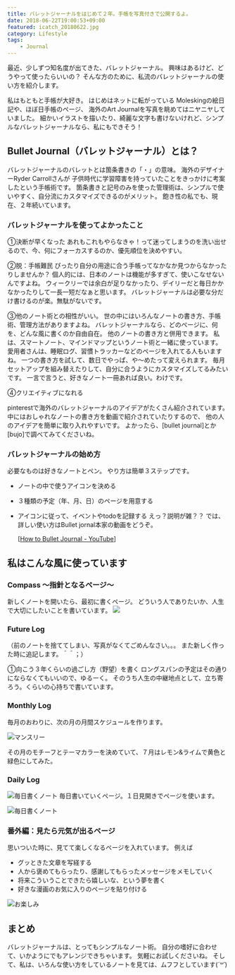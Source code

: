 ```yaml
---
title: バレットジャーナルをはじめて２年。手帳を写真付きで公開するよ。
date: 2018-06-22T19:00:53+09:00
featured: icatch_20180622.jpg
category: Lifestyle
tags:
    - Journal
---
```


最近、少しずつ知名度が出てきた、バレットジャーナル。 興味はあるけど、どうやって使ったらいいの？ そんな方のために、私流のバレットジャーナルの使い方を紹介します。


私はもともと手帳が大好き。
はじめはネットに転がっている Moleskingの絵日記や、ほぼ日手帳のページ、 海外のArt Journalを写真を眺めてはニヤニヤしていました。
細かいイラストを描いたり、綺麗な文字も書けないけれど、シンプルなバレットジャーナルなら、私にもできそう！

## Bullet Journal（バレットジャーナル）とは？

 バレットジャーナルのバレットとは箇条書きの「・」の意味。 海外のデザイナーRyder Carrollさんが 子供時代に学習障害を持っていたことをきっかけに考案したという手帳術です。 箇条書きと記号のみを使った管理術は、シンプルで使いやすく、自分流にカスタマイズできるのがメリット。 飽き性の私でも、現在、２年続いています。

### バレットジャーナルを使ってよかったこと

①決断が早くなった あれもこれもやらなきゃ！って迷ってしまうのを洗い出せるので、今、何にフォーカスするのか、優先順位を決めやすい。

②脱：手帳難民 ぴったり自分の用途に合う手帳ってなかなか見つからなかったりしませんか？
個人的には、日本のノートは機能が多すぎて、使いこなせないんですよね。 ウィークリーでは余白が足りなかったり、デイリーだと毎日かかなかったりして一長一短だなぁと思います。 バレットジャーナルは必要な分だけ書けるのが楽。無駄がないです。

③他のノート術との相性がいい。
世の中にはいろんなノートの書き方、手帳術、管理方法がありますよね。 バレットジャーナルなら、どのページに、何を、どんな風に書くのか自由自在。 他のノートの書き方と併用できます。 私は、スマートノート、マインドマップというノート術と一緒に使っています。
愛用者さんは、睡眠ログ、習慣トラッカーなどのページを入れてる人もいますね。 一つの書き方を試して、数日でやっぱ、や〜めたって変えられます。 毎月セットアップを組み替えたりして、自分に合うようにカスタマイズしてるみたいです。 一言で言うと、好きなノート一冊あれば良い。わけです。

④クリエイティブになれる

pinterestで海外のバレットジャーナルのアイデアがたくさん紹介されています。 中にはおしゃれなノートの書き方を動画で紹介されていたりするので、 他の人のアイデアを簡単に取り入れやすいです。 よかったら、[bullet journal]とか[bujo]で調べてみてくださいね。

### バレットジャーナルの始め方

必要なものは好きなノートとペン。 やり方は簡単３ステップです。

* ノートの中で使うアイコンを決める
* ３種類の予定（年、月、日）のページを用意する
* アイコンに従って、イベントやtodoを記録する
  えっ？説明が雑？？ では、詳しい使い方はBullet jornal本家の動画をどうぞ。

  [[How to Bullet Journal - YouTube](https://www.youtube.com/watch?v=fm15cmYU0IM)]

## 私はこんな風に使っています

### Compass 〜指針となるページ〜

新しくノートを開いたら、最初に書くページ。 どういう人でありたいか、人生で大切にしたいことを書いています。
![](01_note_compass_page.jpg)

### Future Log

（前のノートを捨ててしまい、写真がなくてごめんなさい。。。 また新しく作った時に追記します。＾＾；）

①向こう３年くらいの過ごし方（野望）を書く ロングスパンの予定はその通りにならなくてもいいので、ゆるーく。 そのうち人生の中継地点として、立ち寄ろう。くらいの心持ちで書いています。

### Monthly Log
毎月のおわりに、次の月の月間スケジュールを作ります。

![マンスリー](02_note_monthly.jpg)

その月のモチーフとテーマカラーを決めていて、７月はレモン&ライムで黄色と緑色にしてみた。

### Daily Log

![毎日書くノート](03_note_daily.jpg)
毎日書いていくページ。１日見開きでページを使います。

![毎日書くノート](03_note_daily_icon.jpg)

### 番外編：見たら元気が出るページ

思いついた時に、見てて楽しくなるページを入れています。
例えば
 * グッときた文章を写経する
 * 人から褒めてもらったり、感謝してもらったメッセージをメモしていく
 * 将来こういうことできたら嬉しいな、という夢を書く
 * 好きな漫画のお気に入りのページを貼り付ける

![お楽しみ](03_note_fun.jpg)

## まとめ
 バレットジャーナルは、とってもシンプルなノート術。 自分の嗜好に合わせて、いかようにでもアレンジできちゃいます。 気軽にお試しくださいね。 そして、私は、いろんな使い方をしているノートを見ては、ムフフとしています(*´꒳`*)